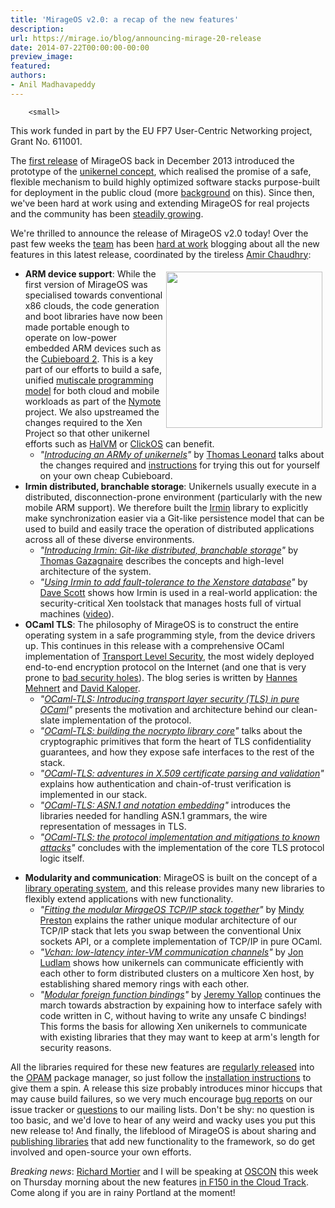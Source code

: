 ```yaml
---
title: 'MirageOS v2.0: a recap of the new features'
description:
url: https://mirage.io/blog/announcing-mirage-20-release
date: 2014-07-22T00:00:00-00:00
preview_image:
featured:
authors:
- Anil Madhavapeddy
---
```



        <small>
  This work funded in part by the EU FP7 User-Centric Networking project, Grant
  No. 611001.
</small>
<p>The <a href="https://mirage.io/blog/announcing-mirage10">first release</a> of MirageOS back in December 2013 introduced the prototype
of the <a href="http://queue.acm.org/detail.cfm?id=2566628">unikernel concept</a>, which realised the promise of a safe,
flexible mechanism to build highly optimized software stacks purpose-built for deployment in the public cloud (more <a href="https://mirage.io/docs/overview-of-mirage">background</a> on this).
Since then, we've been hard at work using and extending MirageOS for real projects and the community has been
<a href="https://mirage.io/blog/welcome-to-our-summer-hackers">steadily growing</a>.</p>
<p>We're thrilled to announce the release of MirageOS v2.0 today!  Over the past
few weeks the <a href="https://mirage.io/community">team</a> has been <a href="https://github.com/mirage/mirage/issues/257">hard at work</a> blogging about all
the new features in this latest release, coordinated by the tireless <a href="http://amirchaudhry.com">Amir Chaudhry</a>:</p>
<img src="https://mirage.io/graphics/cubieboard2.jpg" style="float:right; padding: 5px" width="250px"/>
<ul>
<li><strong>ARM device support</strong>: While the first version of MirageOS was specialised towards conventional x86 clouds, the code generation and boot libraries have now been made portable enough to operate on low-power embedded ARM devices such as the <a href="http://cubieboard.org/">Cubieboard 2</a>.  This is a key part of our efforts to build a safe, unified <a href="http://anil.recoil.org/papers/2010-bcs-visions.pdf">mutiscale programming model</a> for both cloud and mobile workloads as part of the <a href="http://nymote.org">Nymote</a> project.  We also upstreamed the changes required to the Xen Project so that other unikernel efforts such as <a href="https://github.com/GaloisInc/HaLVM">HalVM</a> or <a href="https://www.usenix.org/system/files/conference/nsdi14/nsdi14-paper-martins.pdf">ClickOS</a> can benefit.
<ul>
<li><em>&quot;<a href="https://mirage.io/blog/introducing-xen-minios-arm">Introducing an ARMy of unikernels</a>&quot;</em> by <a href="http://roscidus.com/blog/">Thomas Leonard</a> talks about the changes required and <a href="https://mirage.io/docs/xen-on-cubieboard2">instructions</a> for trying this out for yourself on your own cheap Cubieboard.
</li>
</ul>
</li>
<li><strong>Irmin distributed, branchable storage</strong>: Unikernels usually execute in a distributed, disconnection-prone environment (particularly with the new mobile ARM support).  We therefore built the <a href="https://github.com/mirage/irmin">Irmin</a> library to explicitly make synchronization easier via a Git-like persistence model that can be used to build and easily trace the operation of distributed applications across all of these diverse environments.
<ul>
<li><em>&quot;<a href="https://mirage.io/blog/introducing-irmin">Introducing Irmin: Git-like distributed, branchable storage</a>&quot;</em> by <a href="http://gazagnaire.org">Thomas Gazagnaire</a> describes the concepts and high-level architecture of the system.
</li>
<li><em>&quot;<a href="https://mirage.io/blog/introducing-irmin-in-xenstore">Using Irmin to add fault-tolerance to the Xenstore database</a>&quot;</em> by <a href="http://dave.recoil.org">Dave Scott</a> shows how Irmin is used in a real-world application: the security-critical Xen toolstack that manages hosts full of virtual machines (<a href="https://www.youtube.com/watch?v=DSzvFwIVm5s">video</a>).
</li>
</ul>
</li>
<li><strong>OCaml TLS</strong>: The philosophy of MirageOS is to construct the entire operating system in a safe programming style, from the device drivers up.  This continues in this release with a comprehensive OCaml implementation of <a href="https://en.wikipedia.org/wiki/Transport_Layer_Security">Transport Level Security</a>, the most widely deployed end-to-end encryption protocol on the Internet (and one that is very prone to <a href="https://en.wikipedia.org/wiki/Heartbleed">bad security holes</a>).  The blog series is written by <a href="https://github.com/hannesm">Hannes Mehnert</a> and <a href="https://github.com/pqwy">David Kaloper</a>.
<ul>
<li><em>&quot;<a href="https://mirage.io/blog/introducing-ocaml-tls">OCaml-TLS: Introducing transport layer security (TLS) in pure OCaml</a>&quot;</em> presents the motivation and architecture behind our clean-slate implementation of the protocol.
</li>
<li><em>&quot;<a href="https://mirage.io/blog/introducing-nocrypto">OCaml-TLS: building the nocrypto library core</a>&quot;</em> talks about the cryptographic primitives that form the heart of TLS confidentiality guarantees, and how they expose safe interfaces to the rest of the stack.
</li>
<li><em>&quot;<a href="https://mirage.io/blog/introducing-x509">OCaml-TLS: adventures in X.509 certificate parsing and validation</a>&quot;</em> explains how authentication and chain-of-trust verification is implemented in our stack.
</li>
<li><em>&quot;<a href="https://mirage.io/blog/introducing-asn1">OCaml-TLS: ASN.1 and notation embedding</a>&quot;</em> introduces the libraries needed for handling ASN.1 grammars, the wire representation of messages in TLS.
</li>
<li><em>&quot;<a href="https://mirage.io/blog/ocaml-tls-api-internals-attacks-mitigation">OCaml-TLS: the protocol implementation and mitigations to known attacks</a>&quot;</em> concludes with the implementation of the core TLS protocol logic itself.
</li>
</ul>
</li>
</ul>
<ul>
<li><strong>Modularity and communication</strong>: MirageOS is built on the concept of a <a href="http://anil.recoil.org/papers/2013-asplos-mirage.pdf">library operating system</a>, and this release provides many new libraries to flexibly extend applications with new functionality.
<ul>
<li><em>&quot;<a href="https://mirage.io/blog/intro-tcpip">Fitting the modular MirageOS TCP/IP stack together</a>&quot;</em> by <a href="http://somerandomidiot.com">Mindy Preston</a> explains the rather unique modular architecture of our TCP/IP stack that lets you swap between the conventional Unix sockets API, or a complete implementation of TCP/IP in pure OCaml.
</li>
<li><em>&quot;<a href="https://mirage.io/blog/update-on-vchan">Vchan: low-latency inter-VM communication channels</a>&quot;</em> by <a href="http://jon.recoil.org">Jon Ludlam</a> shows how unikernels can communicate efficiently with each other to form distributed clusters on a multicore Xen host, by establishing shared memory rings with each other.
</li>
<li><em>&quot;<a href="https://mirage.io/blog/modular-foreign-function-bindings">Modular foreign function bindings</a>&quot;</em> by <a href="https://github.com/yallop">Jeremy Yallop</a> continues the march towards abstraction by expaining how to interface safely with code written in C, without having to write any unsafe C bindings!  This forms the basis for allowing Xen unikernels to communicate with existing libraries that they may want to keep at arm's length for security reasons.
</li>
</ul>
</li>
</ul>
<p>All the libraries required for these new features are <a href="https://mirage.io/releases">regularly
released</a> into the <a href="http://opam.ocaml.org">OPAM</a> package manager, so
just follow the <a href="https://mirage.io/wiki/install">installation instructions</a> to give them a spin.
A release this size probably introduces minor hiccups that may cause build
failures, so we very much encourage <a href="https://github.com/mirage/mirage/issues">bug
reports</a> on our issue tracker or
<a href="https://mirage.io/community">questions</a> to our mailing lists.  Don't be shy: no question is too
basic, and we'd love to hear of any weird and wacky uses you put this new
release to!  And finally, the lifeblood of MirageOS is about sharing and
<a href="http://opam.ocaml.org/doc/Packaging.html">publishing libraries</a> that add new functionality to the framework, so do get
involved and open-source your own efforts.</p>
<p><em>Breaking news</em>: <a href="http://mort.io">Richard Mortier</a> and I will be speaking at <a href="http://www.oscon.com">OSCON</a> this week on Thursday morning about the new features <a href="http://www.oscon.com/oscon2014/public/schedule/detail/35024">in F150 in the Cloud Track</a>. Come along if you are in rainy Portland at the moment!</p>

      
